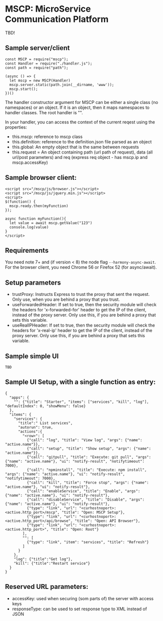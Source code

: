 # MSCP: MicroService Communication Platform

TBD!

## Sample server/client
```
const MSCP = require("mscp");
const Handler = require("./handler.js");
const path = require("path");

(async () => {
  let mscp = new MSCP(Handler)
  mscp.server.static(path.join(__dirname, 'www'));
  mscp.start();
})()
```

The handler constructor argument for MSCP can be either a single class (no namespaces) or an object. If it is an object, then it maps namespaces to handler classes. The root handler is "".

In your handler, you can access the context of the current reqest using the properties:
- this.mscp: reference to mscp class
- this.definition: reference to the definition.json file parsed as an object
- this.global: An empty object that is the same between requests
- this.request = An object containing path (url path of request), data (all url/post parameters) and req (express req object - has mscp.ip and mscp.accessKey)

## Sample browser client:

```
<script src="/mscp/js/browser.js"></script>
<script src="/mscp/js/jquery.min.js"></script>
<script>
$(function() {
  mscp.ready.then(myFunction)
});

async function myFunction(){
  let value = await mscp.getValue("123")
  console.log(value)
}
</script>
```

## Requirements

You need note 7+ and (if version < 8) the node flag ```--harmony-async-await```.
For the browser client, you need Chrome 56 or Firefox 52 (for async/await).

## Setup parameters

- trustProxy: Instructs Express to trust the proxy that sent the request. Only use, when you are behind a proxy that you trust.
- useForwardedHeader: If set to true, then the security module will check the headers for 'x-forwarded-for' header to get the IP of the client, instead of the proxy server. Only use this, if you are behind a proxy that sets this variable.
- useRealIPHeader: If set to true, then the security module will check the headers for 'x-real-ip' header to get the IP of the client, instead of the proxy server. Only use this, if you are behind a proxy that sets this variable.

## Sample simple UI


```
TBD
```

## Sample UI Setup, with a single function as entry:

```
{
  "apps": {
    "": {"title": "Starter", "items": ["services", "kill", "log"], "defaultIndex": 0, "showMenu": false}
  },
  "items": {
    "services": {
      "title":" List services",
      "autorun": true,
      "actions":{
        "<row>": [
          {"call": "log", "title": "View log", "args": {"name": "active.name"}},
          {"call": "setup", "title": "Show setup", "args": {"name": "active.name"}},
          {"call": "gitpull", "title": "Execute: git pull", "args": {"name": "active.name"}, "ui": "notify-result", "notifytimeout": 7000},
          {"call": "npminstall", "title": "Execute: npm install", "args": {"name": "active.name"}, "ui": "notify-result", "notifytimeout": 7000},
          {"call": "kill", "title": "Force stop", "args": {"name": "active.name"}, "ui": "notify-result"},
          {"call": "enableService", "title": "Enable", "args": {"name": "active.name"}, "ui": "notify-result"},
          {"call": "disableService", "title": "Disable", "args": {"name": "active.name"}, "ui": "notify-result"},
          {"type": "link", "url": "<curhostnoport>:<active.http_port>/mscp", "title": "Open: MSCP Setup"},
          {"type": "link", "url": "<curhostnoport>:<active.http_port>/api/browse", "title": "Open: API Browser"},
          {"type": "link", "url": "<curhostnoport>:<active.http_port>", "title": "Open: Root"}
        ],
        "": [
          {"type": "link", "item": "services", "title": "Refresh"}
        ]
      }
    },
    "log": {"title":"Get log"},
    "kill": {"title":"Restart service"}
  }
}
```

## Reserved URL parameters:
- accessKey: used when securing (som parts of) the server with access keys
- responseType: can be used to set response type to XML instead of JSON
